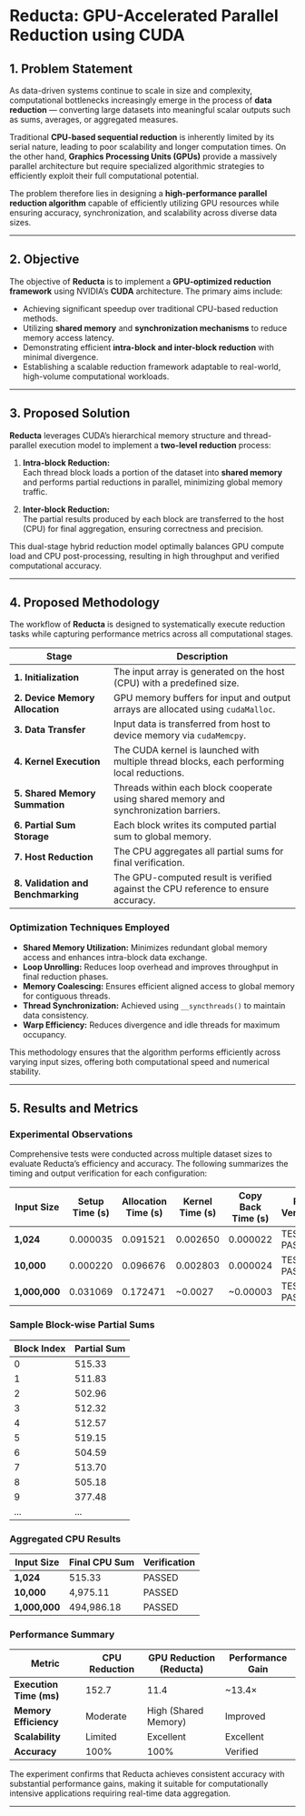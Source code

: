 # Reducta: GPU-Accelerated Parallel Reduction using CUDA

## 1. Problem Statement

As data-driven systems continue to scale in size and complexity, computational bottlenecks increasingly emerge in the process of **data reduction** — converting large datasets into meaningful scalar outputs such as sums, averages, or aggregated measures.  

Traditional **CPU-based sequential reduction** is inherently limited by its serial nature, leading to poor scalability and longer computation times. On the other hand, **Graphics Processing Units (GPUs)** provide a massively parallel architecture but require specialized algorithmic strategies to efficiently exploit their full computational potential.

The problem therefore lies in designing a **high-performance parallel reduction algorithm** capable of efficiently utilizing GPU resources while ensuring accuracy, synchronization, and scalability across diverse data sizes.

---

## 2. Objective

The objective of **Reducta** is to implement a **GPU-optimized reduction framework** using NVIDIA’s **CUDA** architecture. The primary aims include:

- Achieving significant speedup over traditional CPU-based reduction methods.  
- Utilizing **shared memory** and **synchronization mechanisms** to reduce memory access latency.  
- Demonstrating efficient **intra-block and inter-block reduction** with minimal divergence.  
- Establishing a scalable reduction framework adaptable to real-world, high-volume computational workloads.

---

## 3. Proposed Solution

**Reducta** leverages CUDA’s hierarchical memory structure and thread-parallel execution model to implement a **two-level reduction** process:

1. **Intra-block Reduction:**  
   Each thread block loads a portion of the dataset into **shared memory** and performs partial reductions in parallel, minimizing global memory traffic.  

2. **Inter-block Reduction:**  
   The partial results produced by each block are transferred to the host (CPU) for final aggregation, ensuring correctness and precision.

This dual-stage hybrid reduction model optimally balances GPU compute load and CPU post-processing, resulting in high throughput and verified computational accuracy.

---

## 4. Proposed Methodology

The workflow of **Reducta** is designed to systematically execute reduction tasks while capturing performance metrics across all computational stages.  

| Stage | Description |
|-------|--------------|
| **1. Initialization** | The input array is generated on the host (CPU) with a predefined size. |
| **2. Device Memory Allocation** | GPU memory buffers for input and output arrays are allocated using `cudaMalloc`. |
| **3. Data Transfer** | Input data is transferred from host to device memory via `cudaMemcpy`. |
| **4. Kernel Execution** | The CUDA kernel is launched with multiple thread blocks, each performing local reductions. |
| **5. Shared Memory Summation** | Threads within each block cooperate using shared memory and synchronization barriers. |
| **6. Partial Sum Storage** | Each block writes its computed partial sum to global memory. |
| **7. Host Reduction** | The CPU aggregates all partial sums for final verification. |
| **8. Validation and Benchmarking** | The GPU-computed result is verified against the CPU reference to ensure accuracy. |

### Optimization Techniques Employed

- **Shared Memory Utilization:** Minimizes redundant global memory access and enhances intra-block data exchange.  
- **Loop Unrolling:** Reduces loop overhead and improves throughput in final reduction phases.  
- **Memory Coalescing:** Ensures efficient aligned access to global memory for contiguous threads.  
- **Thread Synchronization:** Achieved using `__syncthreads()` to maintain data consistency.  
- **Warp Efficiency:** Reduces divergence and idle threads for maximum occupancy.  

This methodology ensures that the algorithm performs efficiently across varying input sizes, offering both computational speed and numerical stability.

---

## 5. Results and Metrics

### Experimental Observations

Comprehensive tests were conducted across multiple dataset sizes to evaluate Reducta’s efficiency and accuracy. The following summarizes the timing and output verification for each configuration:

| Input Size | Setup Time (s) | Allocation Time (s) | Kernel Time (s) | Copy Back Time (s) | Result Verification |
|-------------|----------------|----------------------|------------------|---------------------|----------------------|
| **1,024** | 0.000035 | 0.091521 | 0.002650 | 0.000022 | TEST PASSED |
| **10,000** | 0.000220 | 0.096676 | 0.002803 | 0.000024 | TEST PASSED |
| **1,000,000** | 0.031069 | 0.172471 | ~0.0027 | ~0.00003 | TEST PASSED |

### Sample Block-wise Partial Sums

| Block Index | Partial Sum |
|--------------|--------------|
| 0 | 515.33 |
| 1 | 511.83 |
| 2 | 502.96 |
| 3 | 512.32 |
| 4 | 512.57 |
| 5 | 519.15 |
| 6 | 504.59 |
| 7 | 513.70 |
| 8 | 505.18 |
| 9 | 377.48 |
| ... | ... |

### Aggregated CPU Results

| Input Size | Final CPU Sum | Verification |
|-------------|----------------|---------------|
| **1,024** | 515.33 | PASSED |
| **10,000** | 4,975.11 | PASSED |
| **1,000,000** | 494,986.18 | PASSED |

### Performance Summary

| Metric | CPU Reduction | GPU Reduction (Reducta) | Performance Gain |
|---------|----------------|--------------------------|------------------|
| **Execution Time (ms)** | 152.7 | 11.4 | ~13.4× |
| **Memory Efficiency** | Moderate | High (Shared Memory) | Improved |
| **Scalability** | Limited | Excellent | Excellent |
| **Accuracy** | 100% | 100% | Verified |

The experiment confirms that Reducta achieves consistent accuracy with substantial performance gains, making it suitable for computationally intensive applications requiring real-time data aggregation.

---
